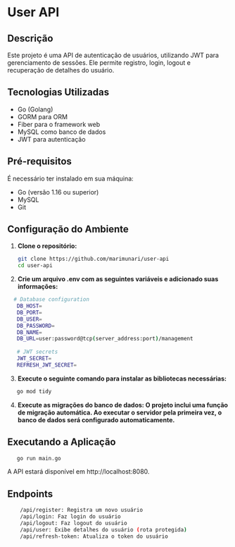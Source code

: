 # User API

## Descrição
Este projeto é uma API de autenticação de usuários, utilizando JWT para gerenciamento de sessões. Ele permite registro, login, logout e recuperação de detalhes do usuário.

## Tecnologias Utilizadas
- Go (Golang)
- GORM para ORM
- Fiber para o framework web
- MySQL como banco de dados
- JWT para autenticação

## Pré-requisitos
É necessário ter instalado em sua máquina:
- Go (versão 1.16 ou superior)
- MySQL
- Git

## Configuração do Ambiente

1. **Clone o repositório:**
   ```bash
   git clone https://github.com/marimunari/user-api
   cd user-api
   ```
2. **Crie um arquivo .env com as seguintes variáveis e adicionado suas informações:**
 ```bash
   # Database configuration
    DB_HOST=
    DB_PORT=
    DB_USER=
    DB_PASSWORD=
    DB_NAME=
    DB_URL=user:password@tcp(server_address:port)/management
    
    # JWT secrets
    JWT_SECRET=
    REFRESH_JWT_SECRET=
 ```
3. **Execute o seguinte comando para instalar as bibliotecas necessárias:**
 ```bash
    go mod tidy
 ```
4. **Execute as migrações do banco de dados: O projeto inclui uma função de migração automática. Ao executar o servidor pela primeira vez, o banco de dados será configurado automaticamente.**

## Executando a Aplicação
  ```bash
     go run main.go
  ```
A API estará disponível em http://localhost:8080.

## Endpoints
```bash
    /api/register: Registra um novo usuário
    /api/login: Faz login do usuário
    /api/logout: Faz logout do usuário
    /api/user: Exibe detalhes do usuário (rota protegida)
    /api/refresh-token: Atualiza o token do usuário
```
